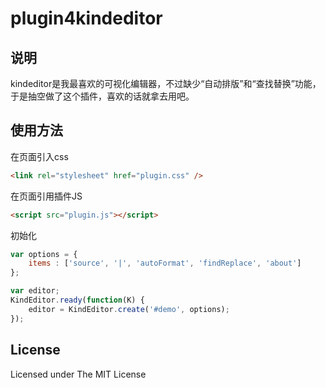 # plugin4kindeditor

## 说明
kindeditor是我最喜欢的可视化编辑器，不过缺少“自动排版”和“查找替换”功能，于是抽空做了这个插件，喜欢的话就拿去用吧。

## 使用方法

在页面引入css
```html
<link rel="stylesheet" href="plugin.css" />
```

在页面引用插件JS
```html
<script src="plugin.js"></script>
```
初始化
```javascript
var options = {
    items : ['source', '|', 'autoFormat', 'findReplace', 'about']
};

var editor;
KindEditor.ready(function(K) {
    editor = KindEditor.create('#demo', options);
});
```

## License
Licensed under The MIT License

